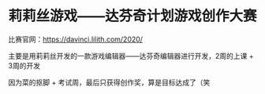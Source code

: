 # 莉莉丝游戏——达芬奇计划游戏创作大赛
比赛官网：https://davinci.lilith.com/2020/

主要是用莉莉丝开发的一款游戏编辑器——达芬奇编辑器进行开发，2周的上课 + 3周的开发

因为菜的抠脚 + 考试周，最后只获得创作奖，算是目标达成了（笑
